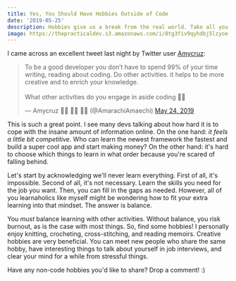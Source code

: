 ```yaml
---
title: Yes, You Should Have Hobbies Outside of Code
date: '2019-05-25'
description: Hobbies give us a break from the real world. Take all you can get.
image: https://thepracticaldev.s3.amazonaws.com/i/8tg3fiv9qyhdbj5lzyoe.jpg
---
```


I came across an excellent tweet last night by Twitter user [Amycruz](https://twitter.com/AmarachiAmaechi):

<blockquote class="twitter-tweet"><p lang="en" dir="ltr">To be a good developer you don’t have to spend 99% of your time writing, reading about coding. Do other activities. it helps to be more creative and to enrich your knowledge.<br><br>What other activities do you engage in aside coding 🤔🤔</p>&mdash; Amycruz 👩‍💻 👩‍💻 👩‍💻 (@AmarachiAmaechi) <a href="https://twitter.com/AmarachiAmaechi/status/1132018328988454912?ref_src=twsrc%5Etfw">May 24, 2019</a></blockquote> <script async src="https://platform.twitter.com/widgets.js" charset="utf-8"></script>

This is such a great point. I see many devs talking about how hard it is to cope with the insane amount of information online. On the one hand: _it feels a little bit competitive_. Who can learn the newest framework the fastest and build a super cool app and start making money? On the other hand: it's hard to choose which things to learn in what order because you're scared of falling behind.

Let's start by acknowledging we'll never learn everything. First of all, it's impossible. Second of all, it's not necessary. Learn the skills you need for the job you want. Then, you can fill in the gaps as needed. However, all of you learnaholics like myself might be wondering how to fit your extra learning into that mindset. The answer is balance.

You _must_ balance learning with other activities. Without balance, you risk burnout, as is the case with most things. So, find some hobbies! I personally enjoy knitting, crocheting, cross-stitching, and reading memoirs. Creative hobbies are very beneficial. You can meet new people who share the same hobby, have interesting things to talk about yourself in job interviews, and clear your mind for a while from stressful things.

Have any non-code hobbies you'd like to share? Drop a comment! :)
